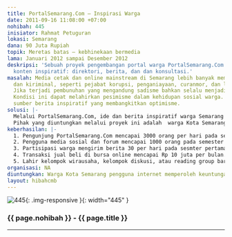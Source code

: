 ```yaml
---
title: PortalSemarang.Com – Inspirasi Warga
date: 2011-09-16 11:08:00 +07:00
nohibah: 445
inisiator: Rahmat Petuguran
lokasi: Semarang
dana: 90 Juta Rupiah
topik: Meretas batas – kebhinekaan bermedia
lama: Januari 2012 sampai Desember 2012
deskripsi: 'Sebuah proyek pengembangan portal warga PortalSemarang.Com yang berisi
  konten inspiratif: direktori, berita, dan dan konsultasi.'
masalah: Media cetak dan online mainstream di Semarang lebih banyak memberitakan konflik
  dan kiriminal, seperti pejabat korupsi, penganiayaan, curanmor, dan lakalantas.
  Jika terjadi pembunuhan yang mengandung sadisme bahkan selalu menjadi headline.
  Kondisi ini dapat melahirkan pesimisme dalam kehidupan sosial warga. Warga kehilangan
  sumber berita inspiratif yang membangkitkan optimisme.
solusi: |-
  Melalui PortalSemarang.Com, ide dan berita inspiratif warga Semarang disebarkan agar menginspirasi warga lain. Fasilitas media sosial dan forum yang terintegrasi berfungsi meningkatkan interaksi warga.
  Pihak yang diuntungkan melalui proyek ini adalah  warga Kota Semarang pengguna internet dengan mengakses berita dan ide inspiratif secara gratis. Sementara bagi sekolah, kampus, dinas pemerintah, pengelola tempat wisata dan tempat makan memperoleh publikasi gratis.
keberhasilan: |-
  1. Pengunjung PortalSemarang.Com mencapai 3000 orang per hari pada semseter pertama dan mencapai 10000 orang per hari pada tahun pertama.
  2. Pengguna media sosial dan forum mencapai 1000 orang pada semester pertama.
  3. Partisipasi warga mengirim berita 30 per hari pada sesmter pertama.
  4. Transaksi jual beli di bursa online mencapai Rp 10 juta per bulan.
  5. Lahir kelompok wirausaha, kelompok diskusi, atau reading group baru di Kota Semarang.
organisasi: NA
diuntungkan: Warga Kota Semarang pengguna internet memperoleh keuntungan dengan mengakses berita dan ide inspiratif secara gratis. Sementara bagi sekolah, kampus, dinas pemerintah, pengelola tempat wisata dan tempat makan memperoleh publikasi gratis.
layout: hibahcmb
---
```


![445](/static/img/hibahcmb/445.png){: .img-responsive }{: width="445" }

### {{ page.nohibah }} - {{ page.title }}

---
